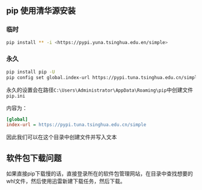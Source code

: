 
## pip 使用清华源安装

### 临时

```bash
pip install ** -i <https://pypi.yuna.tsinghua.edu.en/simple>
```

### 永久

```bash
pip install pip -U
pip config set global.index-url https://pypi.tuna.tsinghua.edu.cn/simple
```

永久的设置会在路径`C:\Users\Administrator\AppData\Roaming\pip`中创建文件`pip.ini`

内容为：

```ini
[global]
index-url = https://pypi.tuna.tsinghua.edu.cn/simple
```

因此我们可以在这个目录中创建文件并写入文本

## 软件包下载问题

如果直接pip下载慢的话，直接登录所在的软件包管理网站，在目录中查找想要的whl文件，然后使用迅雷新建下载任务，然后下载。

